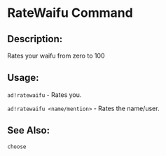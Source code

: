 # RateWaifu Command

## Description:
Rates your waifu from zero to 100

## Usage:
`ad!ratewaifu` - Rates you.

`ad!ratewaifu <name/mention>` - Rates the name/user.

## See Also:
`choose`
